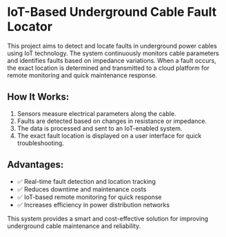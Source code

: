 # **IoT-Based Underground Cable Fault Locator**  

This project aims to detect and locate faults in underground power cables using IoT technology. The system continuously monitors cable parameters and identifies faults based on impedance variations. When a fault occurs, the exact location is determined and transmitted to a cloud platform for remote monitoring and quick maintenance response.  

## **How It Works:**  
1. Sensors measure electrical parameters along the cable.  
2. Faults are detected based on changes in resistance or impedance.  
3. The data is processed and sent to an IoT-enabled system.  
4. The exact fault location is displayed on a user interface for quick troubleshooting.  

## **Advantages:**  
- ✅ Real-time fault detection and location tracking  
- ✅ Reduces downtime and maintenance costs  
- ✅ IoT-based remote monitoring for quick response  
- ✅ Increases efficiency in power distribution networks  

This system provides a smart and cost-effective solution for improving underground cable maintenance and reliability.
